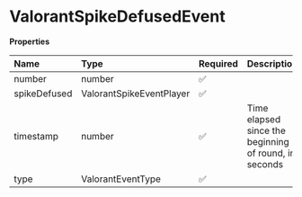 # ValorantSpikeDefusedEvent

**Properties**

| Name         | Type                     | Required | Description                                           |
| :----------- | :----------------------- | :------- | :---------------------------------------------------- |
| number       | number                   | ✅       |                                                       |
| spikeDefused | ValorantSpikeEventPlayer | ✅       |                                                       |
| timestamp    | number                   | ✅       | Time elapsed since the beginning of round, in seconds |
| type         | ValorantEventType        | ✅       |                                                       |

<!-- This file was generated by liblab | https://liblab.com/ -->
